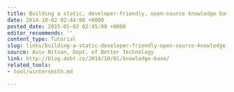 ```yaml
---
title: Building a static, developer-friendly, open-source knowledge base
date: 2014-10-02 02:44:00 +0000
posted_date: 2015-05-02 02:45:00 +0000
editor_recommends: ''
content_type: Tutorial
slug: links/building-a-static-developer-friendly-open-source-knowledge-base
source: Aviv Nitsan, Dept. of Better Technology
link: http://blog.dobt.co/2014/10/01/knowledge-base/
related_tools:
- tool/wintersmith.md

---
```

